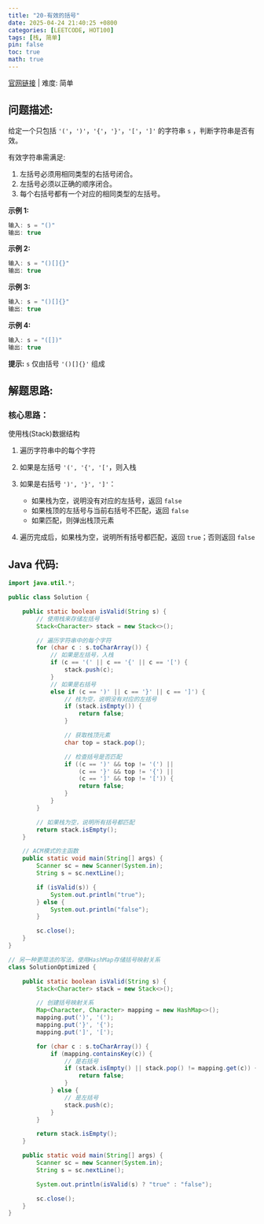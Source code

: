 ```yaml
---
title: "20-有效的括号"
date: 2025-04-24 21:40:25 +0800
categories: [LEETCODE, HOT100]
tags: [栈, 简单]
pin: false
toc: true
math: true
---
```


[官网链接](https://leetcode.cn/problems/valid-parentheses/) \| 难度: 简单

## 问题描述:

给定一个只包括 `'('`，`')'`，`'{'`，`'}'`，`'['`，`']'` 的字符串 `s` ，判断字符串是否有效。

有效字符串需满足:

1. 左括号必须用相同类型的右括号闭合。
2. 左括号必须以正确的顺序闭合。
3. 每个右括号都有一个对应的相同类型的左括号。

**示例 1:**

```java
输入: s = "()"
输出: true
```

**示例 2:**

```java
输入: s = "()[]{}"
输出: true
```

**示例 3:**

```java
输入: s = "()[]{}"
输出: true
```

**示例 4:**

```java
输入: s = "([])"
输出: true
```

**提示:** `s` 仅由括号 `'()[]{}'` 组成

## 解题思路:

### 核心思路：

使用栈(Stack)数据结构

1. 遍历字符串中的每个字符
2. 如果是左括号 `'(', '{', '['`，则入栈
3. 如果是右括号 `')', '}', ']'`：

   - 如果栈为空，说明没有对应的左括号，返回 `false`
   - 如果栈顶的左括号与当前右括号不匹配，返回 `false`
   - 如果匹配，则弹出栈顶元素

4. 遍历完成后，如果栈为空，说明所有括号都匹配，返回 `true`；否则返回 `false`

## Java 代码:

```java
import java.util.*;

public class Solution {

    public static boolean isValid(String s) {
        // 使用栈来存储左括号
        Stack<Character> stack = new Stack<>();

        // 遍历字符串中的每个字符
        for (char c : s.toCharArray()) {
            // 如果是左括号，入栈
            if (c == '(' || c == '{' || c == '[') {
                stack.push(c);
            }
            // 如果是右括号
            else if (c == ')' || c == '}' || c == ']') {
                // 栈为空，说明没有对应的左括号
                if (stack.isEmpty()) {
                    return false;
                }

                // 获取栈顶元素
                char top = stack.pop();

                // 检查括号是否匹配
                if ((c == ')' && top != '(') ||
                    (c == '}' && top != '{') ||
                    (c == ']' && top != '[')) {
                    return false;
                }
            }
        }

        // 如果栈为空，说明所有括号都匹配
        return stack.isEmpty();
    }

    // ACM模式的主函数
    public static void main(String[] args) {
        Scanner sc = new Scanner(System.in);
        String s = sc.nextLine();

        if (isValid(s)) {
            System.out.println("true");
        } else {
            System.out.println("false");
        }

        sc.close();
    }
}

// 另一种更简洁的写法，使用HashMap存储括号映射关系
class SolutionOptimized {

    public static boolean isValid(String s) {
        Stack<Character> stack = new Stack<>();

        // 创建括号映射关系
        Map<Character, Character> mapping = new HashMap<>();
        mapping.put(')', '(');
        mapping.put('}', '{');
        mapping.put(']', '[');

        for (char c : s.toCharArray()) {
            if (mapping.containsKey(c)) {
                // 是右括号
                if (stack.isEmpty() || stack.pop() != mapping.get(c)) {
                    return false;
                }
            } else {
                // 是左括号
                stack.push(c);
            }
        }

        return stack.isEmpty();
    }

    public static void main(String[] args) {
        Scanner sc = new Scanner(System.in);
        String s = sc.nextLine();

        System.out.println(isValid(s) ? "true" : "false");

        sc.close();
    }
}
```
